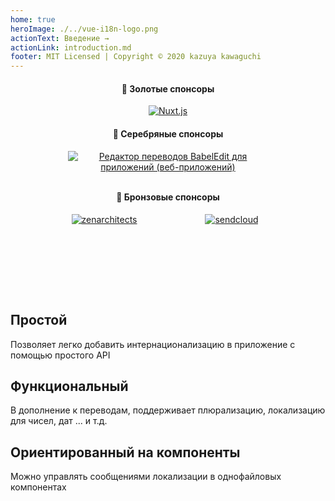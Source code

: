 ```yaml
---
home: true
heroImage: ./../vue-i18n-logo.png
actionText: Введение →
actionLink: introduction.md
footer: MIT Licensed | Copyright © 2020 kazuya kawaguchi
---
```


<div class="sponsors" style="text-align:center; padding: 0 0 24px 0;">
  <h4>🥇 Золотые спонсоры</h4>
  <a
    href="https://nuxtjs.org/"
    style="display: inline-block; vertical-align: middle;"
    target="_blank"
    rel="noopener"
  >
    <img
      src="/vue-i18n/patrons/nuxt.png"
      alt="Nuxt.js"
    />
  </a>
  <h4>🥈 Серебряные спонсоры</h4>
  <a
    href="https://www.codeandweb.com/babeledit?utm_campaign=vue-i18n-2019-01" target="_blank"
    style="max-width: 320px; width: 100%; display: inline-block; vertical-align: middle;"
  >
    <img
      src="/vue-i18n/patrons/babeledit.png"
      alt="Редактор переводов BabelEdit для приложений (веб-приложений)"
    />
  </a>
  <h4 style="padding: 12px 0 0 0;">🥉 Бронзовые спонсоры</h4>
  <a
    href="https://zenarchitects.co.jp/"
    style="max-width: 200px; width: 100%; height: 80px; display: inline-block; vertical-align: middle;"
    target="_blank"
    rel="noopener"
  >
    <img
      src="/vue-i18n/patrons/zenarchitects.png"
      alt="zenarchitects"
    />
  </a>
  <a
    href="https://www.sendcloud.com/"
    style="max-width: 200px; width: 100%; height: 80px; display: inline-block; vertical-align: middle;"
    target="_blank"
    rel="noopener"
  >
    <img
      src="/vue-i18n/patrons/sendcloud.svg"
      alt="sendcloud"
    />
  </a>
</div>

<div class="github" style="text-align:center; padding: 0 0 24px 0;">
  <sponsor-button />
</div>

<div class="features">
  <div class="feature">
    <h2>Простой</h2>
    <p>Позволяет легко добавить интернационализацию в приложение с помощью простого API</p>
  </div>
  <div class="feature">
    <h2>Функциональный</h2>
    <p>В дополнение к переводам, поддерживает плюрализацию, локализацию для чисел, дат ... и т.д.</p>
  </div>
  <div class="feature">
    <h2>Ориентированный на компоненты</h2>
    <p>Можно управлять сообщениями локализации в однофайловых компонентах</p>
  </div>
</div>
